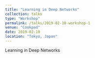```yaml
---
title: "Learning in Deep Networks"
collection: talks
type: "Workshop"
permalink: /talks/2019-02-10-workshop-1
venue: "Cookpad"
date: 2019-02-10
location: "Tokyo, Japan"
---
```


Learning in Deep Networks
